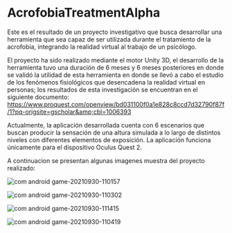 # AcrofobiaTreatmentAlpha
Este es el resultado de un proyecto investigativo que busca desarrollar una herramienta que sea capaz de ser utilizada durante el tratamiento de la acrofobia, integrando la realidad virtual al trabajo de un psicólogo. 

El proyecto ha sido realizado mediante el motor Unity 3D, el desarrollo de la herramienta tuvo una duración de 6 meses y 6 meses posteriores en donde se validó la utilidad de esta herramienta en donde se llevó a cabo el estudio de los fenómenos fisiológicos que desencadena la realidad virtual en personas; los resultados de esta investigación se encuentran en el siguiente documento: https://www.proquest.com/openview/bd031100f0a1e828c8ccd7d32790f87f/1?pq-origsite=gscholar&amp;cbl=1006393  

Actualmente, la aplicación desarrollada cuenta con 6 escenarios que buscan producir la sensación de una altura simulada a lo largo de distintos niveles con diferentes elementos de exposición. La aplicación funciona únicamente para el dispositivo Oculus Quest 2.

A continuacion se presentan algunas imagenes muestra del proyecto realizado:


![com android game-20210930-110157](https://user-images.githubusercontent.com/89799154/190680708-cecf9e67-a1f7-41fc-b5fe-897917dab7cc.jpg)

![com android game-20210930-110302](https://user-images.githubusercontent.com/89799154/190681096-ae2820b4-0df2-480a-826a-29f49e17b470.jpg)

![com android game-20210930-111415](https://user-images.githubusercontent.com/89799154/190680179-6b52d1dc-0ac9-401a-9e82-f1f062652506.jpg)

![com android game-20210930-110419](https://user-images.githubusercontent.com/89799154/190680490-a549c809-0813-44d4-94ec-d4b68591d348.jpg)


